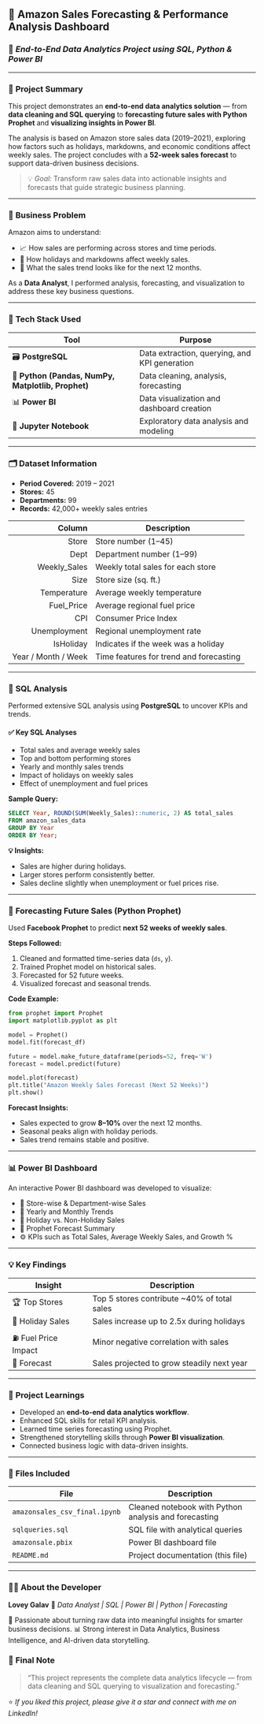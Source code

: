 ## 🌟 Amazon Sales Forecasting & Performance Analysis Dashboard

### 🚀 *End-to-End Data Analytics Project using SQL, Python & Power BI*

---

### 🧠 **Project Summary**

This project demonstrates an **end-to-end data analytics solution** — from **data cleaning and SQL querying** to **forecasting future sales with Python Prophet** and **visualizing insights in Power BI**.

The analysis is based on Amazon store sales data (2019–2021), exploring how factors such as holidays, markdowns, and economic conditions affect weekly sales.  The project concludes with a **52-week sales forecast** to support data-driven business decisions.

> 💡 *Goal:* Transform raw sales data into actionable insights and forecasts that guide strategic business planning.

---

### 💼 **Business Problem**

Amazon aims to understand:

* 📈 How sales are performing across stores and time periods.
* 🎉 How holidays and markdowns affect weekly sales.
* 🔮 What the sales trend looks like for the next 12 months.

As a **Data Analyst**, I performed analysis, forecasting, and visualization to address these key business questions.

---

### 🧩 **Tech Stack Used**

| Tool                                               | Purpose                                       |
| -------------------------------------------------- | --------------------------------------------- |
| 🗃️ **PostgreSQL**                                 | Data extraction, querying, and KPI generation |
| 🐍 **Python (Pandas, NumPy, Matplotlib, Prophet)** | Data cleaning, analysis, forecasting          |
| 📊 **Power BI**                                    | Data visualization and dashboard creation     |
| 📓 **Jupyter Notebook**                            | Exploratory data analysis and modeling        |

---

### 🗂️ **Dataset Information**

* **Period Covered:** 2019 – 2021
* **Stores:** 45
* **Departments:** 99
* **Records:** 42,000+ weekly sales entries

|              Column | Description                             |
| ------------------: | --------------------------------------- |
|               Store | Store number (1–45)                     |
|                Dept | Department number (1–99)                |
|        Weekly_Sales | Weekly total sales for each store       |
|                Size | Store size (sq. ft.)                    |
|         Temperature | Average weekly temperature              |
|          Fuel_Price | Average regional fuel price             |
|                 CPI | Consumer Price Index                    |
|        Unemployment | Regional unemployment rate              |
|           IsHoliday | Indicates if the week was a holiday     |
| Year / Month / Week | Time features for trend and forecasting |

---

### 🧮 **SQL Analysis**

Performed extensive SQL analysis using **PostgreSQL** to uncover KPIs and trends.

#### ✅ Key SQL Analyses

* Total sales and average weekly sales
* Top and bottom performing stores
* Yearly and monthly sales trends
* Impact of holidays on weekly sales
* Effect of unemployment and fuel prices

**Sample Query:**

```sql
SELECT Year, ROUND(SUM(Weekly_Sales)::numeric, 2) AS total_sales
FROM amazon_sales_data
GROUP BY Year
ORDER BY Year;
```

**💡 Insights:**

* Sales are higher during holidays.
* Larger stores perform consistently better.
* Sales decline slightly when unemployment or fuel prices rise.

---

### 🔮 **Forecasting Future Sales (Python Prophet)**

Used **Facebook Prophet** to predict **next 52 weeks of weekly sales**.

**Steps Followed:**

1. Cleaned and formatted time-series data (`ds`, `y`).
2. Trained Prophet model on historical sales.
3. Forecasted for 52 future weeks.
4. Visualized forecast and seasonal trends.

**Code Example:**

```python
from prophet import Prophet
import matplotlib.pyplot as plt

model = Prophet()
model.fit(forecast_df)

future = model.make_future_dataframe(periods=52, freq='W')
forecast = model.predict(future)

model.plot(forecast)
plt.title("Amazon Weekly Sales Forecast (Next 52 Weeks)")
plt.show()
```

**Forecast Insights:**

* Sales expected to grow **8–10%** over the next 12 months.
* Seasonal peaks align with holiday periods.
* Sales trend remains stable and positive.

---

### 📊 **Power BI Dashboard**

An interactive Power BI dashboard was developed to visualize:

* 🏬 Store-wise & Department-wise Sales
* 📅 Yearly and Monthly Trends
* 🎉 Holiday vs. Non-Holiday Sales
* 🔮 Prophet Forecast Summary
* ⚙️ KPIs such as Total Sales, Average Weekly Sales, and Growth %


---

### 💡 **Key Findings**

| Insight             | Description                                 |
| ------------------- | ------------------------------------------- |
| 🏆 Top Stores       | Top 5 stores contribute ~40% of total sales |
| 🎉 Holiday Sales    | Sales increase up to 2.5x during holidays   |
| ⛽ Fuel Price Impact | Minor negative correlation with sales       |
| 🔮 Forecast         | Sales projected to grow steadily next year  |

---

### 🧠 **Project Learnings**

* Developed an **end-to-end data analytics workflow**.
* Enhanced SQL skills for retail KPI analysis.
* Learned time series forecasting using Prophet.
* Strengthened storytelling skills through **Power BI visualization**.
* Connected business logic with data-driven insights.

---

### 📁 **Files Included**

| File                          | Description                                           |
| ----------------------------- | ----------------------------------------------------- |
| `amazonsales_csv_final.ipynb` | Cleaned notebook with Python analysis and forecasting |
| `sqlqueries.sql`              | SQL file with analytical queries                      |
| `amazonsale.pbix`             | Power BI dashboard file                               |
| `README.md`                   | Project documentation (this file)                     |

---

### 👩‍💻 **About the Developer**

**Lovey Galav**
🎯 *Data Analyst | SQL | Power BI | Python | Forecasting*

💬 Passionate about turning raw data into meaningful insights for smarter business decisions.
📊 Strong interest in Data Analytics, Business Intelligence, and AI-driven data storytelling.



### 🌟 **Final Note**

> “This project represents the complete data analytics lifecycle — from data cleaning and SQL querying to visualization and forecasting.”

⭐ *If you liked this project, please give it a star and connect with me on LinkedIn!*
